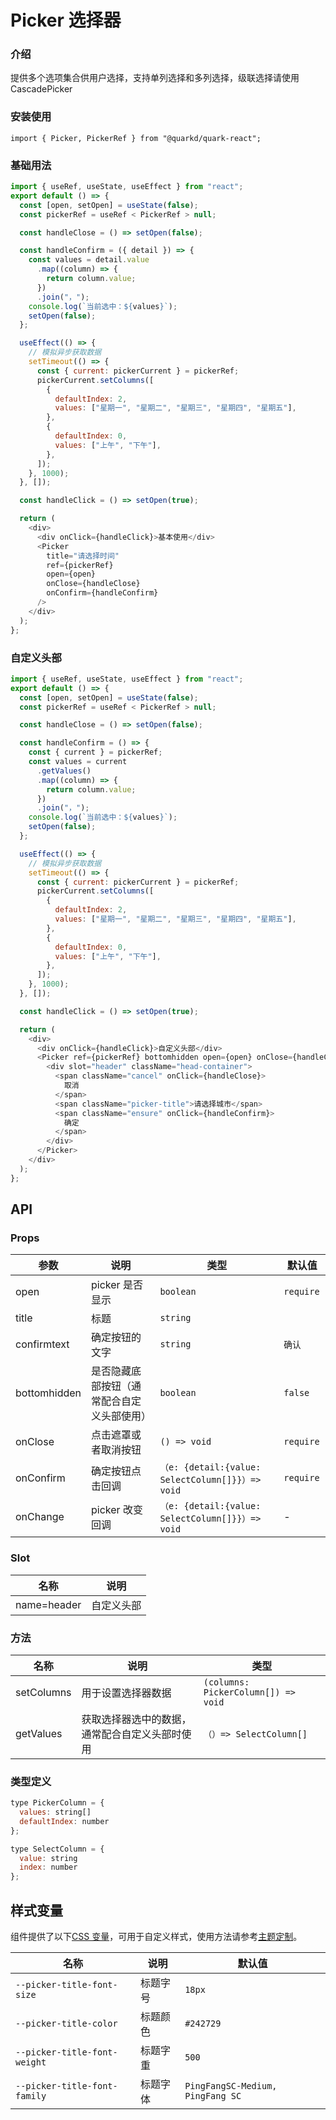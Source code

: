 # Picker 选择器

### 介绍

提供多个选项集合供用户选择，支持单列选择和多列选择，级联选择请使用 CascadePicker

### 安装使用

```tsx
import { Picker, PickerRef } from "@quarkd/quark-react";
```

### 基础用法

```js
import { useRef, useState, useEffect } from "react";
export default () => {
  const [open, setOpen] = useState(false);
  const pickerRef = useRef < PickerRef > null;

  const handleClose = () => setOpen(false);

  const handleConfirm = ({ detail }) => {
    const values = detail.value
      .map((column) => {
        return column.value;
      })
      .join("，");
    console.log(`当前选中：${values}`);
    setOpen(false);
  };

  useEffect(() => {
    // 模拟异步获取数据
    setTimeout(() => {
      const { current: pickerCurrent } = pickerRef;
      pickerCurrent.setColumns([
        {
          defaultIndex: 2,
          values: ["星期一", "星期二", "星期三", "星期四", "星期五"],
        },
        {
          defaultIndex: 0,
          values: ["上午", "下午"],
        },
      ]);
    }, 1000);
  }, []);

  const handleClick = () => setOpen(true);

  return (
    <div>
      <div onClick={handleClick}>基本使用</div>
      <Picker
        title="请选择时间"
        ref={pickerRef}
        open={open}
        onClose={handleClose}
        onConfirm={handleConfirm}
      />
    </div>
  );
};
```

### 自定义头部

```js
import { useRef, useState, useEffect } from "react";
export default () => {
  const [open, setOpen] = useState(false);
  const pickerRef = useRef < PickerRef > null;

  const handleClose = () => setOpen(false);

  const handleConfirm = () => {
    const { current } = pickerRef;
    const values = current
      .getValues()
      .map((column) => {
        return column.value;
      })
      .join("，");
    console.log(`当前选中：${values}`);
    setOpen(false);
  };

  useEffect(() => {
    // 模拟异步获取数据
    setTimeout(() => {
      const { current: pickerCurrent } = pickerRef;
      pickerCurrent.setColumns([
        {
          defaultIndex: 2,
          values: ["星期一", "星期二", "星期三", "星期四", "星期五"],
        },
        {
          defaultIndex: 0,
          values: ["上午", "下午"],
        },
      ]);
    }, 1000);
  }, []);

  const handleClick = () => setOpen(true);

  return (
    <div>
      <div onClick={handleClick}>自定义头部</div>
      <Picker ref={pickerRef} bottomhidden open={open} onClose={handleClose}>
        <div slot="header" className="head-container">
          <span className="cancel" onClick={handleClose}>
            取消
          </span>
          <span className="picker-title">请选择城市</span>
          <span className="ensure" onClick={handleConfirm}>
            确定
          </span>
        </div>
      </Picker>
    </div>
  );
};
```

## API

### Props

| 参数         | 说明                                       | 类型                                             | 默认值     |
| ------------ | ------------------------------------------ | ------------------------------------------------ | ---------- |
| open         | picker 是否显示                            | `boolean`                                        | `require`  |
| title        | 标题                                       | `string `                                        |
| confirmtext  | 确定按钮的文字                             | `string`                                         | `确认`     |
| bottomhidden | 是否隐藏底部按钮（通常配合自定义头部使用） | `boolean`                                        | `false`    |
| onClose      | 点击遮罩或者取消按钮                       | `() => void`                                     | `require ` |
| onConfirm    | 确定按钮点击回调                           | `（e: {detail:{value: SelectColumn[]}}）=> void` | `require`  |
| onChange     | picker 改变回调                            | `（e: {detail:{value: SelectColumn[]}}）=> void` | -          |

### Slot

| 名称        | 说明       |
| ----------- | ---------- |
| name=header | 自定义头部 |

### 方法

| 名称       | 说明                                           | 类型                                |
| ---------- | ---------------------------------------------- | ----------------------------------- |
| setColumns | 用于设置选择器数据                             | `(columns: PickerColumn[]) => void` |
| getValues  | 获取选择器选中的数据，通常配合自定义头部时使用 | `（）=> SelectColumn[]`             |

### 类型定义

```js
type PickerColumn = {
  values: string[]
  defaultIndex: number
};

type SelectColumn = {
  value: string
  index: number
};
```

## 样式变量

组件提供了以下[CSS 变量](https://developer.mozilla.org/zh-CN/docs/Web/CSS/Using_CSS_custom_properties)，可用于自定义样式，使用方法请参考[主题定制](#/zh-CN/guide/theme)。

| 名称                         | 说明     | 默认值                           |
| ---------------------------- | -------- | -------------------------------- |
| `--picker-title-font-size`   | 标题字号 | `18px`                           |
| `--picker-title-color`       | 标题颜色 | `#242729`                        |
| `--picker-title-font-weight` | 标题字重 | `500`                            |
| `--picker-title-font-family` | 标题字体 | `PingFangSC-Medium, PingFang SC` |
